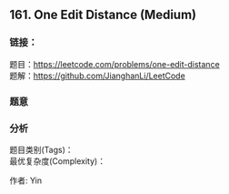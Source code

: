 ## 161. One Edit Distance (Medium)

### **链接**：
题目：https://leetcode.com/problems/one-edit-distance  
题解：https://github.com/JianghanLi/LeetCode

### **题意**



### **分析**  
题目类别(Tags)：  
最优复杂度(Complexity)：  



作者: Yin
